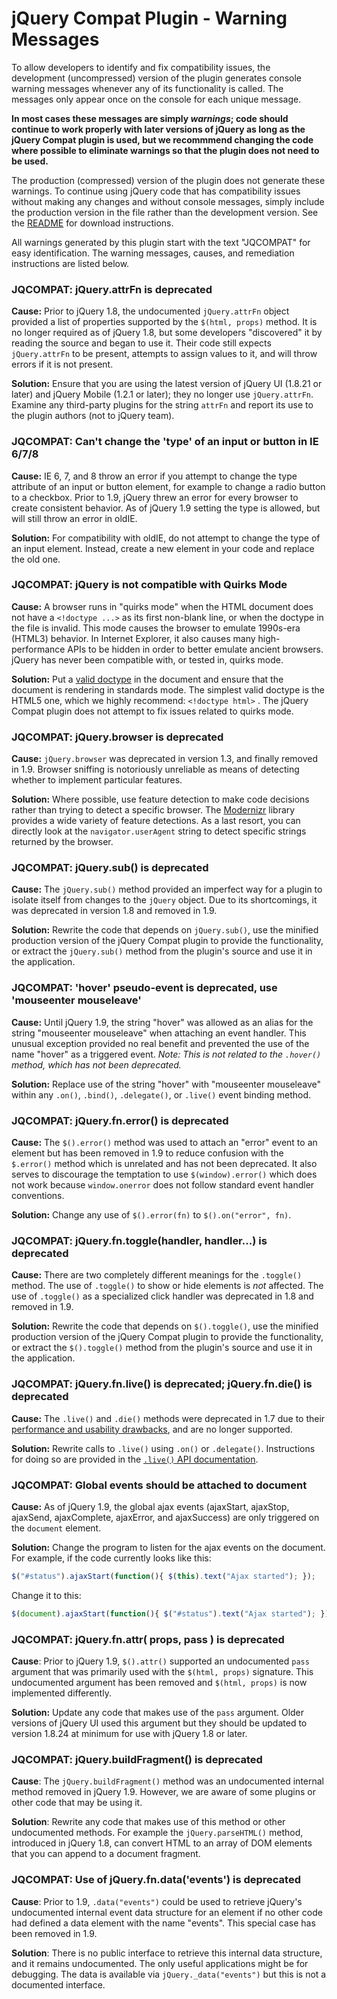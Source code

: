 
# jQuery Compat Plugin - Warning Messages

To allow developers to identify and fix compatibility issues, the development (uncompressed) version of the plugin generates console warning messages whenever any of its functionality is called. The messages only appear once on the console for each unique message. 

**In most cases these messages are simply _warnings_; code should continue to work properly with later versions of jQuery as long as the jQuery Compat plugin is used, but we recommmend changing the code where possible to eliminate warnings so that the plugin does not need to be used.**

The production (compressed) version of the plugin does not generate these warnings. To continue using jQuery code that has compatibility issues without making any changes and without console messages, simply include the production version in the file rather than the development version. See the [README](README.md) for download instructions.

All warnings generated by this plugin start with the text "JQCOMPAT" for easy identification. The warning messages, causes, and remediation instructions are listed below.

### JQCOMPAT: jQuery.attrFn is deprecated

**Cause:** Prior to jQuery 1.8, the undocumented `jQuery.attrFn` object provided a list of properties supported by the `$(html, props)` method. It is no longer required as of jQuery 1.8, but some developers "discovered" it by reading the source and began to use it. Their code still expects `jQuery.attrFn` to be present, attempts to assign values to it, and will throw errors if it is not present.

**Solution:** Ensure that you are using the latest version of jQuery UI (1.8.21 or later) and jQuery Mobile (1.2.1 or later); they no longer use `jQuery.attrFn`. Examine any third-party plugins for the string `attrFn` and report its use to the plugin authors (not to jQuery team).

### JQCOMPAT: Can't change the 'type' of an input or button in IE 6/7/8

**Cause:** IE 6, 7, and 8 throw an error if you attempt to change the type attribute of an input or button element, for example to change a radio button to a checkbox. Prior to 1.9, jQuery threw an error for every browser to create consistent behavior. As of jQuery 1.9 setting the type is allowed, but will still throw an error in oldIE. 

**Solution:** For compatibility with oldIE, do not attempt to change the type of an input element. Instead, create a new element in your code and replace the old one.

### JQCOMPAT: jQuery is not compatible with Quirks Mode

**Cause:** A browser runs in "quirks mode" when the HTML document does not have a `<!doctype ...>` as its first non-blank line, or when the doctype in the file is invalid. This mode causes the browser to emulate 1990s-era (HTML3) behavior. In Internet Explorer, it also causes many high-performance APIs to be hidden in order to better emulate ancient browsers. jQuery has never been compatible with, or tested in, quirks mode.

**Solution:** Put a [valid doctype](http://www.w3.org/QA/2002/04/valid-dtd-list.html) in the document and ensure that the document is rendering in standards mode. The simplest valid doctype is the HTML5 one, which we highly recommend: `<!doctype html>` . The jQuery Compat plugin does not attempt to fix issues related to quirks mode.

### JQCOMPAT: jQuery.browser is deprecated

**Cause:** `jQuery.browser` was deprecated in version 1.3, and finally removed in 1.9. Browser sniffing is notoriously unreliable as means of detecting whether to implement particular features. 

**Solution:** Where possible, use feature detection to make code decisions rather than trying to detect a specific browser. The [Modernizr](http://modernizr.com) library provides a wide variety of feature detections. As a last resort, you can directly look at the `navigator.userAgent` string to detect specific strings returned by the browser.

### JQCOMPAT: jQuery.sub() is deprecated

**Cause:** The `jQuery.sub()` method provided an imperfect way for a plugin to isolate itself from changes to the `jQuery` object. Due to its shortcomings, it was deprecated in version 1.8 and removed in 1.9.

**Solution:** Rewrite the code that depends on `jQuery.sub()`, use the minified production version of the jQuery Compat plugin to provide the functionality, or extract the `jQuery.sub()` method from the plugin's source and use it in the application.

### JQCOMPAT: 'hover' pseudo-event is deprecated, use 'mouseenter mouseleave'

**Cause:** Until jQuery 1.9, the string "hover" was allowed as an alias for the string "mouseenter mouseleave" when attaching an event handler. This unusual exception provided no real benefit and prevented the use of the name "hover" as a triggered event. _Note: This is not related to the `.hover()` method, which has not been deprecated._

**Solution:** Replace use of the string "hover" with "mouseenter mouseleave" within any `.on()`, `.bind()`, `.delegate()`, or `.live()` event binding method.

### JQCOMPAT: jQuery.fn.error() is deprecated

**Cause:** The `$().error()` method was used to attach an "error" event to an element but has been removed in 1.9 to reduce confusion with the `$.error()` method which is unrelated and has not been deprecated. It also serves to discourage the temptation to use `$(window).error()` which does not work because `window.onerror` does not follow standard event handler conventions.

**Solution:** Change any use of `$().error(fn)` to `$().on("error", fn)`.

### JQCOMPAT: jQuery.fn.toggle(handler, handler...) is deprecated

**Cause:** There are two completely different meanings for the `.toggle()` method. The use of `.toggle()` to show or hide elements is _not_ affected. The use of `.toggle()` as a specialized click handler was deprecated in 1.8 and removed in 1.9. 

**Solution:** Rewrite the code that depends on `$().toggle()`, use the minified production version of the jQuery Compat plugin to provide the functionality, or extract the `$().toggle()` method from the plugin's source and use it in the application. 

### JQCOMPAT: jQuery.fn.live() is deprecated; jQuery.fn.die() is deprecated

**Cause:** The `.live()` and `.die()` methods were deprecated in 1.7 due to their [performance and usability drawbacks](http://api.jquery.com/live), and are no longer supported. 

**Solution:** Rewrite calls to `.live()` using `.on()` or `.delegate()`. Instructions for doing so are provided in the [`.live()` API documentation](http://api.jquery.com/live).

### JQCOMPAT: Global events should be attached to document

**Cause:** As of jQuery 1.9, the global ajax events (ajaxStart, ajaxStop, ajaxSend, ajaxComplete, ajaxError, and ajaxSuccess) are only triggered on the `document` element. 

**Solution:** Change the program to listen for the ajax events on the document. For example, if the code currently looks like this:
```javascript
$("#status").ajaxStart(function(){ $(this).text("Ajax started"); });
```
Change it to this:
```javascript
$(document).ajaxStart(function(){ $("#status").text("Ajax started"); });
```

### JQCOMPAT: jQuery.fn.attr( props, pass ) is deprecated

**Cause**: Prior to jQuery 1.9, `$().attr()` supported an undocumented `pass` argument that was primarily used with the `$(html, props)` signature. This undocumented argument has been removed and `$(html, props)` is now implemented differently.

**Solution:** Update any code that makes use of the `pass` argument. Older versions of jQuery UI used this argument but they should be updated to version 1.8.24 at minimum for use with jQuery 1.8 or later.

### JQCOMPAT: jQuery.buildFragment() is deprecated

**Cause**: The `jQuery.buildFragment()` method was an undocumented internal method removed in jQuery 1.9. However, we are aware of some plugins or other code that may be using it.

**Solution**: Rewrite any code that makes use of this method or other undocumented methods. For example the `jQuery.parseHTML()` method, introduced in jQuery 1.8, can convert HTML to an array of DOM elements that you can append to a document fragment.

### JQCOMPAT: Use of jQuery.fn.data('events') is deprecated

**Cause**: Prior to 1.9, `.data("events")` could be used to retrieve jQuery's undocumented internal event data structure for an element if no other code had defined a data element with the name "events". This special case has been removed in 1.9. 

**Solution**: There is no public interface to retrieve this internal data structure, and it remains undocumented. The only useful applications might be for debugging. The data is available via `jQuery._data("events")` but this is not a documented interface.

